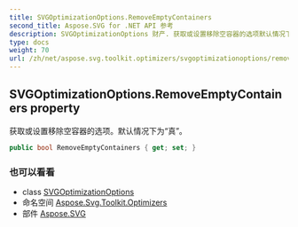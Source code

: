 ```yaml
---
title: SVGOptimizationOptions.RemoveEmptyContainers
second_title: Aspose.SVG for .NET API 参考
description: SVGOptimizationOptions 财产. 获取或设置移除空容器的选项默认情况下为真
type: docs
weight: 70
url: /zh/net/aspose.svg.toolkit.optimizers/svgoptimizationoptions/removeemptycontainers/
---
```

## SVGOptimizationOptions.RemoveEmptyContainers property

获取或设置移除空容器的选项。默认情况下为“真”。

```csharp
public bool RemoveEmptyContainers { get; set; }
```

### 也可以看看

* class [SVGOptimizationOptions](../)
* 命名空间 [Aspose.Svg.Toolkit.Optimizers](../../svgoptimizationoptions/)
* 部件 [Aspose.SVG](../../../)


